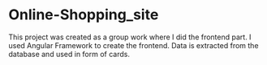 # Online-Shopping_site
This project was created as a group work where I did the frontend part.
I used Angular Framework to create the frontend.
Data is extracted from the database and used in form of cards.
